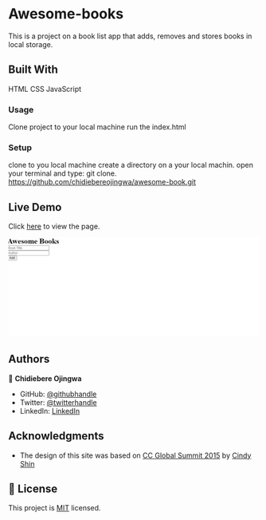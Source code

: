 # Awesome-books

This is a project on a book list app that adds, removes and stores books in local storage.

## Built With
HTML
CSS
JavaScript

### Usage
Clone project to your local machine 
run the index.html

### Setup
clone to you local machine
create a directory on a your local machin.
open your terminal and type: git clone. https://github.com/chidiebereojingwa/awesome-book.git

## Live Demo

Click [here](https://chidiebereojingwa.github.io/awesome-book/index.html) to view the page.

![screenshot](./app_screenshot.png)


## Authors

👤 **Chidiebere Ojingwa**

- GitHub: [@githubhandle](https://github.com/chidiebereojingwa)
- Twitter: [@twitterhandle](https://twitter.com/ojingwa)
- LinkedIn: [LinkedIn](https://linkedin.com/in/chidiebereojingwa)

## Acknowledgments

- The design of this site was based on [CC Global Summit 2015](https://www.behance.net/gallery/29845175/CC-Global-Summit-2015) by [Cindy Shin](https://www.behance.net/adagio07)

## 📝 License

This project is [MIT](./MIT.md) licensed.

